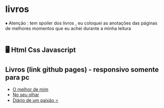 # livros
  ♦️ Atenção : tem spoiler dos livros , eu coloquei as anotações das páginas de melhores momentos que eu achei durante a minha leitura <br> <br>
 
  ## 🖥️ Html Css Javascript
 
 ## Livros (link github pages) - responsivo somente para pc 
 * [O melhor de mim ](https://leandroluizpereira.github.io/livro-o-melhor-de-mim/)
 * [No seu olhar](https://leandroluizpereira.github.io/livro-no-seu-olhar/)
 * [Diário de um paixão ⭐](https://leandroluizpereira.github.io/livro-diario-de-uma-paixao/)
 

